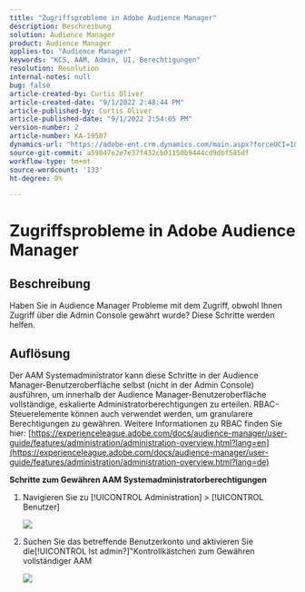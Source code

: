 ```yaml
---
title: "Zugriffsprobleme in Adobe Audience Manager"
description: Beschreibung
solution: Audience Manager
product: Audience Manager
applies-to: "Audience Manager"
keywords: "KCS, AAM, Admin, UI, Berechtigungen"
resolution: Resolution
internal-notes: null
bug: false
article-created-by: Curtis Oliver
article-created-date: "9/1/2022 2:48:44 PM"
article-published-by: Curtis Oliver
article-published-date: "9/1/2022 2:54:05 PM"
version-number: 2
article-number: KA-19587
dynamics-url: "https://adobe-ent.crm.dynamics.com/main.aspx?forceUCI=1&pagetype=entityrecord&etn=knowledgearticle&id=a2da922a-052a-ed11-9db1-0022480868ff"
source-git-commit: a59847e2e7e37f432cb01150b9444cd9dbf585df
workflow-type: tm+mt
source-wordcount: '133'
ht-degree: 9%

---
```


# Zugriffsprobleme in Adobe Audience Manager

## Beschreibung

Haben Sie in Audience Manager Probleme mit dem Zugriff, obwohl Ihnen Zugriff über die Admin Console gewährt wurde? Diese Schritte werden helfen.

## Auflösung

Der AAM Systemadministrator kann diese Schritte in der Audience Manager-Benutzeroberfläche selbst (nicht in der Admin Console) ausführen, um innerhalb der Audience Manager-Benutzeroberfläche vollständige, eskalierte Administratorberechtigungen zu erteilen. RBAC-Steuerelemente können auch verwendet werden, um granularere Berechtigungen zu gewähren. Weitere Informationen zu RBAC finden Sie hier: [https://experienceleague.adobe.com/docs/audience-manager/user-guide/features/administration/administration-overview.html?lang=en](https://experienceleague.adobe.com/docs/audience-manager/user-guide/features/administration/administration-overview.html?lang=de)

<b>Schritte zum Gewähren AAM Systemadministratorberechtigungen</b>

1. Navigieren Sie zu [!UICONTROL Administration] > [!UICONTROL Benutzer]

   ![](assets/0c4ffacf-e9d5-ec11-a7b5-000d3a37750e.png)

1. Suchen Sie das betreffende Benutzerkonto und aktivieren Sie die[!UICONTROL Ist admin?]&quot;Kontrollkästchen zum Gewähren vollständiger AAM

   ![](assets/07c16ce8-e9d5-ec11-a7b5-000d3a37750e.png)
